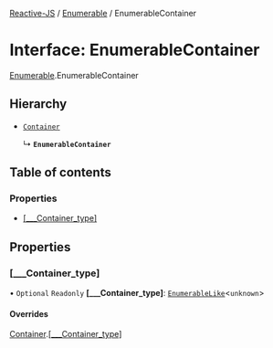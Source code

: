 [Reactive-JS](../README.md) / [Enumerable](../modules/Enumerable.md) / EnumerableContainer

# Interface: EnumerableContainer

[Enumerable](../modules/Enumerable.md).EnumerableContainer

## Hierarchy

- [`Container`](types.Container.md)

  ↳ **`EnumerableContainer`**

## Table of contents

### Properties

- [[\_\_\_Container\_type]](Enumerable.EnumerableContainer.md#[___container_type])

## Properties

### [\_\_\_Container\_type]

• `Optional` `Readonly` **[\_\_\_Container\_type]**: [`EnumerableLike`](types.EnumerableLike.md)<`unknown`\>

#### Overrides

[Container](types.Container.md).[[___Container_type]](types.Container.md#[___container_type])
